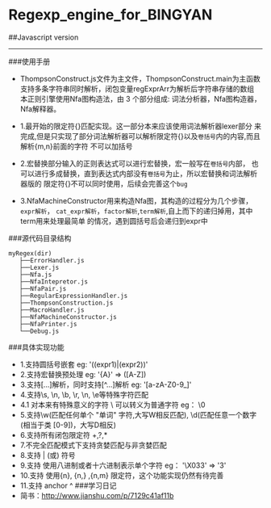 # Regexp_engine_for_BINGYAN

##Javascript version

***
###使用手册
 + ThompsonConstruct.js文件为主文件，ThompsonConstruct.main为主函数
 支持多条字符串同时解析，闭包变量regExprArr为解析后字符串存储的数组
 本正则引擎使用Nfa图构造法，由 3 个部分组成: 词法分析器，Nfa图构造器，Nfa解释器。
 
 + 1.最开始的限定符{}匹配实现。这一部分本来应该使用词法解析器lexer部分
 来完成,但是只实现了部分词法解析器可以解析限定符{}以及`卷括号`内的内容,而且解析{m,n}前面的字符
 不可以加括号
 
 + 2.宏替换部分输入的正则表达式可以进行宏替换，宏一般写在`卷括号`内部，
 也可以进行多成替换，直到表达式内部没有`卷括号`为止，所以宏替换和词法解析器版的
 限定符{}不可以同时使用，后续会完善这个`bug`
 + 3.NfaMachineConstructor用来构造Nfa图，其构造的过程分为几个步骤，`expr解析`，
 `cat_expr解析`，`factor解析`,`term解析`,自上而下的递归掉用，其中term用来处理最简单
 的情况，遇到圆括号后会递归到expr中
 
 
 ###源代码目录结构
 ```
 myRegex(dir)
    ├──ErrorHandler.js
    ├──Lexer.js
    ├──Nfa.js
    ├──NfaIntepretor.js
    ├──NfaPair.js
    ├──RegularExpressionHandler.js
    ├──ThompsonConstruction.js
    ├──MacroHandler.js
    ├──NfaMachineConstructor.js
    ├──NfaPrinter.js
    └──Debug.js
 
```

###具体实现功能
 + 1.支持圆括号嵌套 eg: '((expr1)|(expr2))'
 + 2.支持宏替换预处理 eg: '{A}' => ([A-Z])
 + 3.支持[...]解析，同时支持[^...]解析 eg: '[a-zA-Z0-9_]'
 + 4.支持\s, \n, \b, \r, \n, \e等特殊字符匹配
 + 4.1 对本来有特殊意义的字符 \ 可以转义为普通字符 eg： \\0
 + 5.支持\w(匹配任何单个 "单词" 字符,大写W相反匹配), \d(匹配任意一个数字 (相当于类 [0-9])，大写D相反)
 + 6.支持所有闭包限定符 +,?,*
 + 7.不完全匹配模式下支持贪婪匹配与非贪婪匹配
 + 8.支持 | (或) 符号
 + 9.支持 使用八进制或者十六进制表示单个字符 eg： '\\X033' => '3'
 + 10.支持 使用{n}, {n,} ,{n,m} 限定符，这个功能实现仍然有待完善
 + 11.支持 anchor ^
 ###学习日记
 + 简书：http://www.jianshu.com/p/7129c41af11b